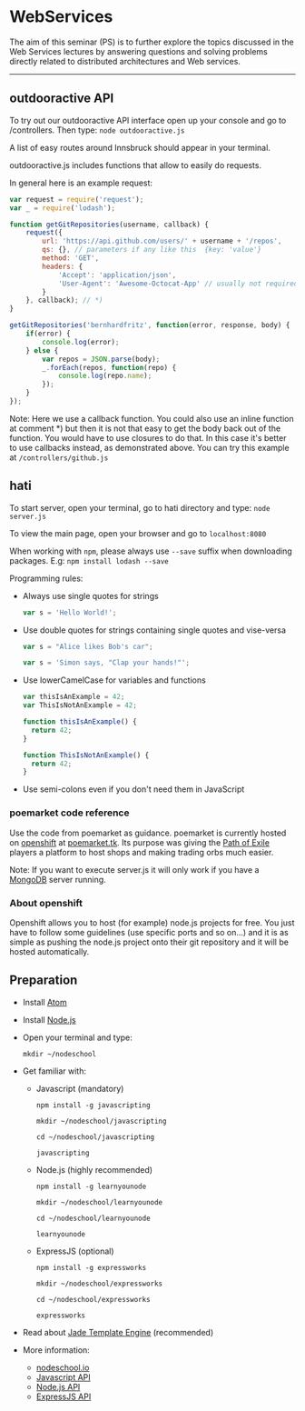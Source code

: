 # WebServices
The aim of this seminar (PS) is to further explore the topics discussed in the Web Services lectures by answering questions and solving problems directly related to distributed architectures and Web services.

----
## outdooractive API
To try out our outdooractive API interface open up your console and go to /controllers. Then type: `node outdooractive.js`

A list of easy routes around Innsbruck should appear in your terminal.

outdooractive.js includes functions that allow to easily do requests.

In general here is an example request:

```javascript
var request = require('request');
var _ = require('lodash');

function getGitRepositories(username, callback) {
	request({
		url: 'https://api.github.com/users/' + username + '/repos',
		qs: {}, // parameters if any like this  {key: 'value'}
		method: 'GET',
		headers: {
			'Accept': 'application/json',
			'User-Agent': 'Awesome-Octocat-App' // usually not required
		}
	}, callback); // *)
}

getGitRepositories('bernhardfritz', function(error, response, body) {
	if(error) {
		console.log(error);
	} else {
		var repos = JSON.parse(body);
		_.forEach(repos, function(repo) {
			console.log(repo.name);
		});
	}
});
```
Note: Here we use a callback function. You could also use an inline function at comment *) but then it is not that easy to get the body back out of the function. You would have to use closures to do that. In this case it's better to use callbacks instead, as demonstrated above. You can try this example at `/controllers/github.js`


## hati
To start server, open your terminal, go to hati directory and type: `node server.js`

To view the main page, open your browser and go to `localhost:8080`

When working with `npm`, please always use `--save` suffix when downloading packages. E.g: `npm install lodash --save`

Programming rules:
- Always use single quotes for strings

  ```javascript
  var s = 'Hello World!';
  ```
- Use double quotes for strings containing single quotes and vise-versa

  ```javascript
  var s = "Alice likes Bob's car";
  ```

  ```javascript
  var s = 'Simon says, "Clap your hands!"';
  ```
- Use lowerCamelCase for variables and functions

  ```javascript
  var thisIsAnExample = 42;
  var ThisIsNotAnExample = 42;

  function thisIsAnExample() {
  	return 42;
  }

  function ThisIsNotAnExample() {
  	return 42;
  }
    ```
- Use semi-colons even if you don't need them in JavaScript

### poemarket code reference
Use the code from poemarket as guidance. poemarket is currently hosted on [openshift](https://www.openshift.com/) at [poemarket.tk](http://poemarket.tk/). Its purpose was giving the [Path of Exile](http://www.pathofexile.com/) players a platform to host shops and making trading orbs much easier.

Note: If you want to execute server.js it will only work if you have a [MongoDB](https://www.mongodb.org/) server running.

### About openshift
Openshift allows you to host (for example) node.js projects for free. You just have to follow some guidelines (use specific ports and so on...) and it is as simple as pushing the node.js project onto their git repository and it will be hosted automatically.

## Preparation
- Install [Atom](https://atom.io)
- Install [Node.js](https://nodejs.org/en/)
- Open your terminal and type:

  `mkdir ~/nodeschool`
- Get familiar with:
  - Javascript (mandatory)

    `npm install -g javascripting`

    `mkdir ~/nodeschool/javascripting`

    `cd ~/nodeschool/javascripting`

    `javascripting`
  - Node.js (highly recommended)

    `npm install -g learnyounode`

    `mkdir ~/nodeschool/learnyounode`

    `cd ~/nodeschool/learnyounode`

    `learnyounode`
  - ExpressJS (optional)

    `npm install -g expressworks`

    `mkdir ~/nodeschool/expressworks`

    `cd ~/nodeschool/expressworks`

    `expressworks`
- Read about [Jade Template Engine](http://jade-lang.com/) (recommended)

- More information:
    - [nodeschool.io](http://nodeschool.io/)
    - [Javascript API]( https://developer.mozilla.org/en-US/docs/Web/JavaScript/Reference)
    - [Node.js API](https://nodejs.org/api/)
    - [ExpressJS API](http://expressjs.com/api.html)
